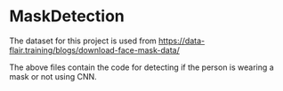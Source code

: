 # MaskDetection
The dataset for this project is used from https://data-flair.training/blogs/download-face-mask-data/

The above files contain the code for detecting if the person is wearing a mask or not using CNN.

